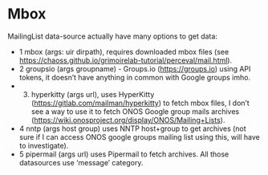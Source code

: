 # Mbox

MailingList data-source actually have many options to get data:

- 1 mbox (args: uir dirpath), requires downloaded mbox files (see https://chaoss.github.io/grimoirelab-tutorial/perceval/mail.html).
- 2 groupsio (args groupname) - Groups.io (https://groups.io) using API tokens, it doesn’t have anything in common with Google groups imho.
- 3.  hyperkitty (args url), uses HyperKitty (https://gitlab.com/mailman/hyperkitty) to fetch mbox files, I don’t see a way to use it to fetch ONOS Google group mails archives (https://wiki.onosproject.org/display/ONOS/Mailing+Lists).
- 4 nntp (args host group) uses NNTP host+group to get archives (not sure if I can access ONOS google groups mailing list using this, will have to investigate).
- 5 pipermail (args url) uses Pipermail to fetch archives. All those datasources use ‘message’ category.
